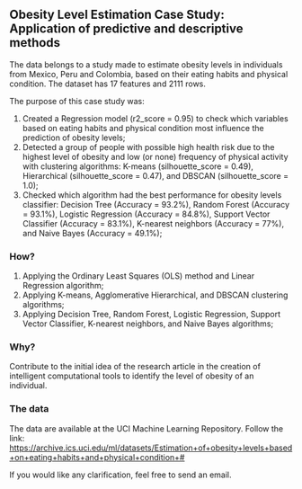 ## **Obesity Level Estimation Case Study: Application of predictive and descriptive methods**

The data belongs to a study made to estimate obesity levels in individuals from Mexico, Peru and Colombia, based on their eating habits and physical condition. The dataset has 17 features and 2111 rows.

The purpose of this case study was:

1. Created a Regression model (r2_score = 0.95) to check which variables based on eating habits and physical condition most influence the prediction of obesity levels;
2. Detected a group of people with possible high health risk due to the highest level of obesity and low (or none) frequency of physical activity with clustering algorithms: K-means (silhouette_score = 0.49), Hierarchical (silhouette_score = 0.47), and DBSCAN (silhouette_score = 1.0);
3. Checked which algorithm had the best performance for obesity levels classifier: Decision Tree (Accuracy = 93.2%), Random Forest (Accuracy = 93.1%), Logistic Regression (Accuracy = 84.8%), Support Vector Classifier (Accuracy = 83.1%), K-nearest neighbors (Accuracy = 77%), and Naive Bayes (Accuracy = 49.1%);

### **How?**

1. Applying the Ordinary Least Squares (OLS) method and Linear Regression algorithm;
2. Applying K-means, Agglomerative Hierarchical, and DBSCAN clustering algorithms;
3. Applying Decision Tree, Random Forest, Logistic Regression, Support Vector Classifier, K-nearest neighbors, and Naive Bayes algorithms;

### **Why?**

Contribute to the initial idea of the research article in the creation of intelligent computational tools to identify the level of obesity of an individual.

### **The data**

The data are available at the UCI Machine Learning Repository. Follow the link:  
https://archive.ics.uci.edu/ml/datasets/Estimation+of+obesity+levels+based+on+eating+habits+and+physical+condition+#

If you would like any clarification, feel free to send an email.